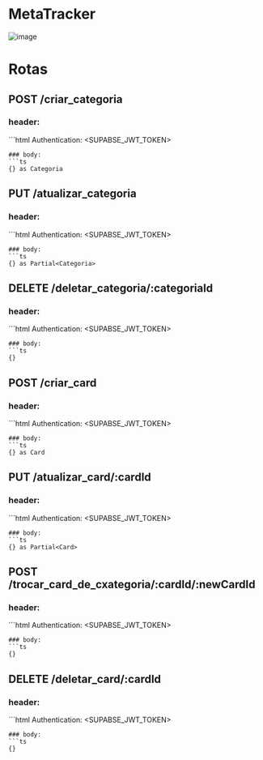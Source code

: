 # MetaTracker
![image](https://github.com/JvRosa/MetaTracker/assets/110125524/58855daf-b799-4a86-9aa6-6db38f2e7260)

# Rotas
## POST /criar_categoria
### header:
´´´html
Authentication: <SUPABSE_JWT_TOKEN>
```
### body: 
```ts
{} as Categoria
```
## PUT /atualizar_categoria
### header:
´´´html
Authentication: <SUPABSE_JWT_TOKEN>
```
### body: 
```ts
{} as Partial<Categoria>
```
## DELETE /deletar_categoria/:categoriaId
### header:
´´´html
Authentication: <SUPABSE_JWT_TOKEN>
```
### body: 
```ts
{}
```

## POST /criar_card
### header:
´´´html
Authentication: <SUPABSE_JWT_TOKEN>
```
### body: 
```ts
{} as Card
```
## PUT /atualizar_card/:cardId
### header:
´´´html
Authentication: <SUPABSE_JWT_TOKEN>
```
### body: 
```ts
{} as Partial<Card>
```
## POST /trocar_card_de_cxategoria/:cardId/:newCardId
### header:
´´´html
Authentication: <SUPABSE_JWT_TOKEN>
```
### body: 
```ts
{}
```
## DELETE /deletar_card/:cardId
### header:
´´´html
Authentication: <SUPABSE_JWT_TOKEN>
```
### body: 
```ts
{}
```


